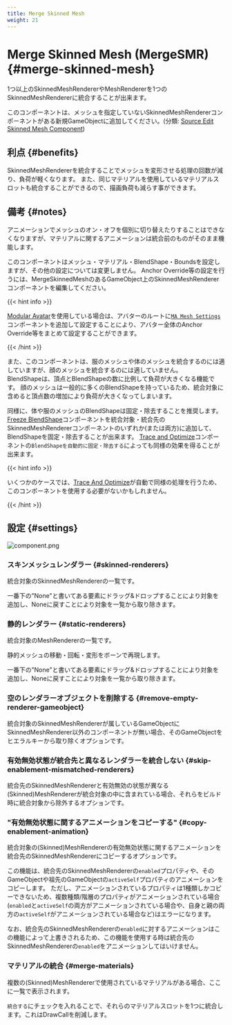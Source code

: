 ```yaml
---
title: Merge Skinned Mesh
weight: 21
---
```


# Merge Skinned Mesh (MergeSMR) {#merge-skinned-mesh}

1つ以上のSkinnedMeshRendererやMeshRendererを1つのSkinnedMeshRendererに統合することが出来ます。

このコンポーネントは、メッシュを指定していないSkinnedMeshRendererコンポーネントがある新規GameObjectに追加してください。(分類: [Source Edit Skinned Mesh Component](../../component-kind/edit-skinned-mesh-components#source-component))

## 利点 {#benefits}

SkinnedMeshRendererを統合することでメッシュを変形させる処理の回数が減り、負荷が軽くなります。
また、同じマテリアルを使用しているマテリアルスロットも統合することができるので、描画負荷も減らす事ができます。

## 備考 {#notes}

アニメーションでメッシュのオン・オフを個別に切り替えたりすることはできなくなりますが、マテリアルに関するアニメーションは統合前のものがそのまま機能します。

このコンポーネントはメッシュ・マテリアル・BlendShape・Boundsを設定しますが、その他の設定については変更しません。
Anchor Override等の設定を行うには、MergeSkinnedMeshのあるGameObject上のSkinnedMeshRendererコンポーネントを編集してください。

{{< hint info >}}

[Modular Avatar]を使用している場合は、アバターのルートに[`MA Mesh Settings`]コンポーネントを追加して設定することにより、アバター全体のAnchor Override等をまとめて設定することができます。

{{< /hint >}}

また、このコンポーネントは、服のメッシュや体のメッシュを統合するのには適していますが、顔のメッシュを統合するのには適していません。\
BlendShapeは、頂点とBlendShapeの数に比例して負荷が大きくなる機能です。
顔のメッシュは一般的に多くのBlendShapeを持っているため、統合対象に含めると頂点数の増加により負荷が大きくなってしまいます。

同様に、体や服のメッシュのBlendShapeは固定・除去することを推奨します。
[Freeze BlendShape](../freeze-blendshape)コンポーネントを統合対象・統合先のSkinnedMeshRendererコンポーネントのいずれか(または両方)に追加して、BlendShapeを固定・除去することが出来ます。
[Trace and Optimize](../trace-and-optimize)コンポーネントの`BlendShapeを自動的に固定・除去する`によっても同様の効果を得ることが出来ます。

{{< hint info >}}

いくつかのケースでは、[Trace And Optimize](../trace-and-optimize)が自動で同様の処理を行うため、このコンポーネントを使用する必要がないかもしれません。

{{< /hint >}}

## 設定 {#settings}

![component.png](component.png)

### スキンメッシュレンダラー {#skinned-renderers}

統合対象のSkinnedMeshRendererの一覧です。

一番下の"None"と書いてある要素にドラッグ&ドロップすることにより対象を追加し、Noneに戻すことにより対象を一覧から取り除きます。

### 静的レンダラー {#static-renderers}

統合対象のMeshRendererの一覧です。

静的メッシュの移動・回転・変形をボーンで再現します。

一番下の"None"と書いてある要素にドラッグ&ドロップすることにより対象を追加し、Noneに戻すことにより対象を一覧から取り除きます。

### 空のレンダラーオブジェクトを削除する {#remove-empty-renderer-gameobject}

統合対象のSkinnedMeshRendererが属しているGameObjectにSkinnedMeshRenderer以外のコンポーネントが無い場合、そのGameObjectをヒエラルキーから取り除くオプションです。

### 有効無効状態が統合先と異なるレンダラーを統合しない {#skip-enablement-mismatched-renderers}

統合先のSkinnedMeshRendererと有効無効の状態が異なる(Skinned)MeshRendererが統合対象の中に含まれている場合、それらをビルド時に統合対象から除外するオプションです。

### "有効無効状態に関するアニメーションをコピーする" {#copy-enablement-animation}

統合対象の(Skinned)MeshRendererの有効無効状態に関するアニメーションを統合先のSkinnedMeshRendererにコピーするオプションです。

この機能は、統合先のSkinnedMeshRendererの`enabled`プロパティや、そのGameObjectや祖先のGameObjectの`activeSelf`プロパティのアニメーションをコピーします。
ただし、アニメーションされているプロパティは1種類しかコピーできないため、複数種類/階層のプロパティがアニメーションされている場合(`enabled`と`activeSelf`の両方がアニメーションされている場合や、自身と親の両方の`activeSelf`がアニメーションされている場合など)はエラーになります。

なお、統合先のSkinnedMeshRendererの`enabled`に対するアニメーションはこの機能によって上書きされるため、この機能を使用する時は統合先のSkinnedMeshRendererの`enabled`をアニメーションしてはいけません。

### マテリアルの統合 {#merge-materials}

複数の(Skinned)MeshRendererで使用されているマテリアルがある場合、ここに一覧で表示されます。

`統合する`にチェックを入れることで、それらのマテリアルスロットを1つに統合します。これはDrawCallを削減します。

[Modular Avatar]: https://modular-avatar.nadena.dev/ja
[`MA Mesh Settings`]: https://modular-avatar.nadena.dev/ja/docs/reference/mesh-settings
